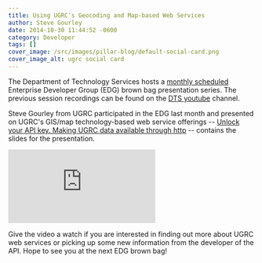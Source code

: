 ```yaml
---
title: Using UGRC's Geocoding and Map-based Web Services
author: Steve Gourley
date: 2014-10-30 11:44:52 -0600
category: Developer
tags: []
cover_image: /src/images/pillar-blog/default-social-card.png
cover_image_alt: ugrc social card
---
```


<p>The Department of Technology Services hosts a <a href="https://docs.google.com/a/utah.gov/document/d/1XOEXOIGdl2LHSXVDr3q5szpqVcAw6VgFTSVoXq15ZDM/edit">monthly scheduled</a> Enterprise Developer Group (EDG) brown bag presentation series. The previous session recordings can be found on the <a href="https://www.youtube.com/channel/UCUuw5SFmgapGToUfRd5xGVw">DTS youtube</a> channel.</p>
<p>Steve Gourley from UGRC participated in the EDG last month and presented on UGRC's GIS/map technology-based web service offerings -- <a href="http://steveoh.github.io/Presentations/2014/UGIC/#0">Unlock your API key. Making UGRC data available through http</a> -- contains the slides for the presentation.</p>
<iframe src="https://www.youtube.com/embed/BHhQxxXy6bo" frameborder="0" allowfullscreen></iframe>
<p>Give the video a watch if you are interested in finding out more about UGRC web services or picking up some new information from the developer of the API. Hope to see you at the next EDG brown bag!</p>
